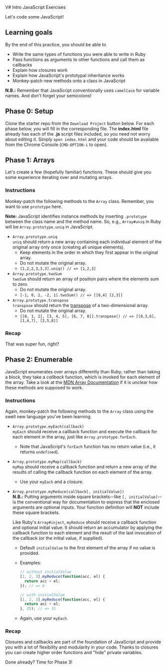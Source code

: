 V# Intro JavaScript Exercises

Let's code some JavaScript!

## Learning goals

By the end of this practice, you should be able to

- Write the same types of functions you were able to write in Ruby
- Pass functions as arguments to other functions and call them as callbacks
- Explain how closures work
- Explain how JavaScript's prototypal inheritance works
- Monkey-patch new methods onto a class in JavaScript

**N.B.:** Remember that JavaScript conventionally uses `camelCase` for variable
names. And don't forget your semicolons!

## Phase 0: Setup

Clone the starter repo from the `Download Project` button below. For each phase
below, you will fill in the corresponding file. The __index.html__ file already
has each of the __.js__ script files included, so you need not worry about
editing it. Simply `open index.html` and your code should be available from the
Chrome Console (`CMD-OPTION-i` to open).

## Phase 1: Arrays

Let's create a few (hopefully familiar) functions. These should give you some
experience iterating over and mutating arrays.

### Instructions

Monkey-patch the following methods to the `Array` class. Remember, you want to
use `prototype` here.

**Note:** JavaScript identifies instance methods by inserting `.prototype`
between the class name and the method name. So, e.g., `Array#uniq` in Ruby will
be `Array.prototype.uniq` in JavaScript.

- `Array.prototype.uniq`  
  `uniq` should return a new array containing each individual element of the
  original array only once (creating all unique elements).
  - Keep elements in the order in which they first appear in the original array.
  - Do not mutate the original array.
  - `[1,2,2,3,3,3].uniq() // => [1,2,3]`
- `Array.prototype.twoSum`  
  `twoSum` should return an array of position pairs where the elements sum to
  zero.
  - Do not mutate the original array.
  - `[-1, 0, 2, -2, 1].twoSum() // => [[0,4] [2,3]]`
- `Array.prototype.transpose`  
  `transpose` should return the [transpose] of a two-dimensional array.
  - Do not mutate the original array.
  - `[[0, 1, 2], [3, 4, 5], [6, 7, 8]].transpose() // => [[0,3,6], [1,4,7],
    [2,5,8]]`

### Recap

That was super fun, right?

[transpose]: https://en.wikipedia.org/wiki/Transpose

## Phase 2: Enumerable

JavaScript enumerates over arrays differently than Ruby; rather than taking a
block, they take a _callback_ function, which is invoked for each element of the
array. Take a look at the [MDN Array Documentation][mdn-array] if it is unclear
how these methods are supposed to work.

### Instructions

Again, monkey-patch the following methods to the `Array` class using the swell
new language you've been learning.

- `Array.prototype.myEach(callback)`  
  `myEach` should receive a callback function and execute the callback for each
  element in the array, just like `Array.prototype.forEach`.
  - Note that JavaScript's `forEach` function has no return value (i.e., it
    returns `undefined`).
- `Array.prototype.myMap(callback)`  
  `myMap` should receive a callback function and return a new array of the
  results of calling the callback function on each element of the array.
  - Use your `myEach` and a closure.
- `Array.prototype.myReduce(callback[, initialValue])`  
  **N.B.:** Putting arguments inside square brackets--like `[,
  initialValue]`--is the conventional way for documentation to express that the
  enclosed arguments are optional inputs. Your function definition will **NOT**
  include these square brackets.  

  Like Ruby's `Array#inject`, `myReduce` should receive a callback function and
  optional initial value. It should return an accumulator by applying the
  callback function to each element and the result of the last invocation of the
  callback (or the initial value, if supplied).

  - Default `initialValue` to the first element of the array if no value is
    provided.
  - Examples:

    ```js
    // without initialValue
    [1, 2, 3].myReduce(function(acc, el) {
      return acc + el;
    }); // => 6

    // with initialValue
    [1, 2, 3].myReduce(function(acc, el) {
      return acc + el;
    }, 25); // => 31
    ```

  - Again, use your `myEach`.

### Recap

Closures and callbacks are part of the foundation of JavaScript and provide you
with a lot of flexibility and modularity in your code. Thanks to closures you
can create higher order functions and "hide" private variables.

[mdn-array]:
  https://developer.mozilla.org/en-US/docs/Web/JavaScript/Reference/Global_Objects/Array

Done already? Time for Phase 3!
